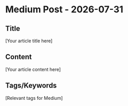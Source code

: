 # Medium Post - 2026-07-31

## Title
[Your article title here]

## Content
[Your article content here]

## Tags/Keywords
[Relevant tags for Medium]
